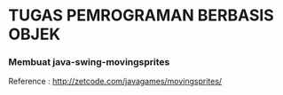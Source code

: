 # TUGAS PEMROGRAMAN BERBASIS OBJEK
### Membuat java-swing-movingsprites

Reference :
http://zetcode.com/javagames/movingsprites/
